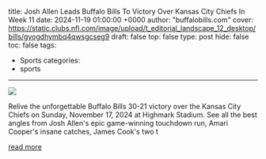 title: Josh Allen Leads Buffalo Bills To Victory Over Kansas City Chiefs In Week 11
date: 2024-11-19 01:00:00 +0000
author: "buffalobills.com"
cover: https://static.clubs.nfl.com/image/upload/t_editorial_landscape_12_desktop/bills/gyogdhymbq4qwsgcseg9
draft: false
top: false
type: post
hide: false
toc: false
tags:
  - Sports
categories:
  - sports
---

![](https://static.clubs.nfl.com/image/upload/t_editorial_landscape_12_desktop/bills/gyogdhymbq4qwsgcseg9)

Relive the unforgettable Buffalo Bills 30-21 victory over the Kansas City Chiefs on Sunday, November 17, 2024 at Highmark Stadium. See all the best angles from Josh Allen's epic game-winning touchdown run, Amari Cooper's insane catches, James Cook's two t

[read more](https://www.buffalobills.com/video/josh-allen-leads-buffalo-bills-to-victory-over-kansas-city-chiefs-in-week-11-mini-movie)
